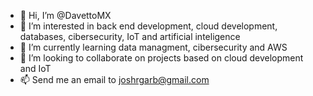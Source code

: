 - 👋 Hi, I’m @DavettoMX
- 👀 I’m interested in back end development, cloud development, databases, cibersecurity, IoT and artificial inteligence
- 🌱 I’m currently learning data managment, cibersecurity and AWS
- 💞️ I’m looking to collaborate on projects based on cloud development and IoT
- 📫 Send me an email to joshrgarb@gmail.com

<!---
DavettoMX/DavettoMX is a ✨ special ✨ repository because its `README.md` (this file) appears on your GitHub profile.
You can click the Preview link to take a look at your changes.
--->
